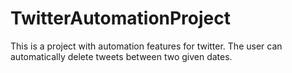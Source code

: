 # TwitterAutomationProject
This is a project with automation features for twitter. The user can automatically delete tweets between two given dates.

